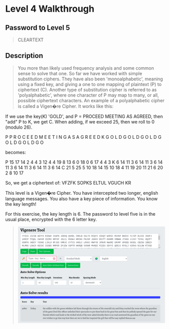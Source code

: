 # Level 4 Walkthrough

## Password to Level 5
>CLEARTEXT

## Description
>You more than likely used frequency analysis and some common sense
to solve that one.
So far we have worked with simple substitution ciphers.  They have
also been 'monoalphabetic', meaning using a fixed key, and 
giving a one to one mapping of plaintext (P) to ciphertext (C).
Another type of substitution cipher is referred to as 'polyalphabetic',
where one character of P may map to many, or all, possible ciphertext 
characters.
An example of a polyalphabetic cipher is called a Vigen�re Cipher.  It works
like this:

If we use the key(K)  'GOLD', and P = PROCEED MEETING AS AGREED, then "add"
P to K, we get C.  When adding, if we exceed 25, then we roll to 0 (modulo 26).

P     P R O C E   E D M E E   T I N G A   S A G R E   E D
K     G O L D G   O L D G O   L D G O L   D G O L D   G O

becomes:

P     15 17 14 2  4  4  3 12  4 4  19  8 13 6  0  18 0  6 17 4 4   3
K     6  14 11 3  6 14 11  3  6 14 11  3  6 14 11  3 6 14 11 3 6  14
C     21 5  25 5 10 18 14 15 10 18  4 11 19 20 11 21 6 20  2 8 10 17

So, we get a ciphertext of:
VFZFK SOPKS ELTUL VGUCH KR

This level is a Vigen�re Cipher.  You have intercepted two longer, english 
language messages.  You also have a key piece of information.  You know the 
key length!

For this exercise, the key length is 6.  The password to level five is in the usual
place, encrypted with the 6 letter key.

>![](Lvl4.png)